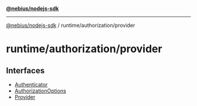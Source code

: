 [**@nebius/nodejs-sdk**](../../../README.md)

***

[@nebius/nodejs-sdk](../../../README.md) / runtime/authorization/provider

# runtime/authorization/provider

## Interfaces

- [Authenticator](interfaces/Authenticator.md)
- [AuthorizationOptions](interfaces/AuthorizationOptions.md)
- [Provider](interfaces/Provider.md)
